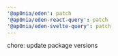 ```yaml
---
'@ap0nia/eden': patch
'@ap0nia/eden-react-query': patch
'@ap0nia/eden-svelte-query': patch
---
```


chore: update package versions
